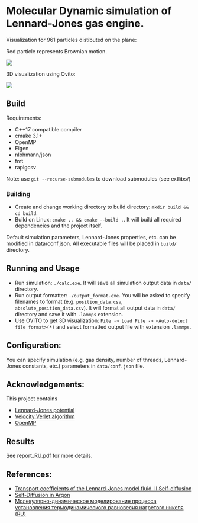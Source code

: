 # Molecular Dynamic simulation of Lennard-Jones gas engine.

Visualization for 961 particles distibuted on the plane:

Red particle represents Brownian motion.
<p>
    <img src="https://github.com/aslanchek/RealGasModel/blob/master/animation.gif">
</p>

3D visualization using Ovito:
<p>
    <img src="https://github.com/aslanchek/RealGasModel/blob/master/3d.gif">
</p>

## Build

Requirements:

* C++17 compatible compiler
* cmake 3.1+
* OpenMP
* Eigen
* nlohmann/json
* fmt
* rapigcsv

Note: use `git --recurse-submodules` to download submodules (see extlibs/)
 
### Building

* Create and change working directory to build directory: `mkdir build && cd build`.
* Build on Linux: `cmake .. && cmake --build .`. It will build all required dependencies and the project itself.

Default simulation parameters, Lennard-Jones properties, etc. can be modified in data/conf.json.
All executable files will be placed in `build/` directory.

## Running and Usage
* Run simulation: `./calc.exe`. It will save all simulation output data in `data/` directory.
* Run output formatter: `./output_format.exe`. You will be asked to specify filenames to format (e.g. `position_data.csv`, `absolute_position_data.csv`). It will format all output data in `data/` directory and save it with `.lammps` extension.
* Use OVITO to get 3D visualization: `File -> Load File -> <Auto-detect file format>(*)` and select formatted output file with extension `.lammps`.

## Configuration:

You can specify simulation (e.g. gas density, number of threads, Lennard-Jones constants, etc.) parameters in `data/conf.json` file.

## Acknowledgements:

This project contains 
* [Lennard-Jones potential](https://en.wikipedia.org/wiki/Lennard-Jones_potential)
* [Velocity Verlet algorithm](https://en.wikipedia.org/wiki/Verlet_integration#Velocity_Verlet)
* [OpenMP](https://www.openmp.org/)

## Results

See report_RU.pdf for more details.

## References:
* [Transport coefficients of the Lennard-Jones model fluid. II Self-diffusion](https://aip.scitation.org/doi/pdf/10.1063/1.1786579)
* [Self‐Diffusion in Argon](https://aip.scitation.org/doi/pdf/10.1063/1.1747116)
* [Молекулярно-динамическое
  моделирование процесса установления
  термодинамического равновесия
  нагретого никеля (RU)](https://keldysh.ru/papers/2014/prep2014_41.pdf)
